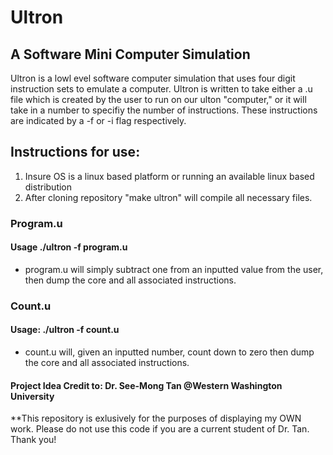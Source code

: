 # Ultron
## A Software Mini Computer Simulation
Ultron is a lowl evel software computer simulation that uses four digit instruction sets to emulate a computer. Ultron is written to take either a .u file which is created by the user to run on our ulton "computer," or it will take in a number to specifiy the number of instructions. These instructions are indicated by a -f or -i flag respectively. 
## Instructions for use:
1. Insure OS is a linux based platform or running an available linux based distribution
2. After cloning repository "make ultron" will compile all necessary files.
### Program.u
#### Usage ./ultron -f program.u
* program.u will simply subtract one from an inputted value from the user, then dump the core and all associated instructions.
### Count.u
#### Usage: ./ultron -f count.u
* count.u will, given an inputted number, count down to zero then dump the core and all associated instructions.

#### Project Idea Credit to: Dr. See-Mong Tan @Western Washington University

**This repository is exlusively for the purposes of displaying my OWN work. Please do not use this code if you are a current student of Dr. Tan. Thank you!


